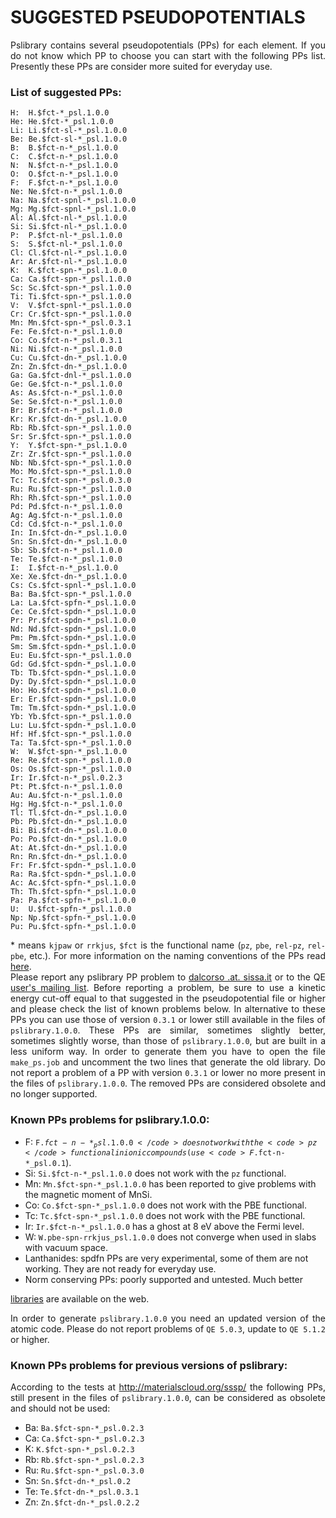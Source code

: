 # SUGGESTED PSEUDOPOTENTIALS 

<p align="justify"> Pslibrary contains several pseudopotentials (PPs) for each element.
If you do not know which PP to choose you can start with the following 
PPs list. 
Presently these PPs are consider more suited for everyday use.</p>

### List of suggested PPs:
```
H:  H.$fct-*_psl.1.0.0 
He: He.$fct-*_psl.1.0.0    
Li: Li.$fct-sl-*_psl.1.0.0    
Be: Be.$fct-sl-*_psl.1.0.0    
B:  B.$fct-n-*_psl.1.0.0    
C:  C.$fct-n-*_psl.1.0.0    
N:  N.$fct-n-*_psl.1.0.0    
O:  O.$fct-n-*_psl.1.0.0    
F:  F.$fct-n-*_psl.1.0.0    
Ne: Ne.$fct-n-*_psl.1.0.0    
Na: Na.$fct-spnl-*_psl.1.0.0    
Mg: Mg.$fct-spnl-*_psl.1.0.0    
Al: Al.$fct-nl-*_psl.1.0.0    
Si: Si.$fct-nl-*_psl.1.0.0    
P:  P.$fct-nl-*_psl.1.0.0    
S:  S.$fct-nl-*_psl.1.0.0    
Cl: Cl.$fct-nl-*_psl.1.0.0    
Ar: Ar.$fct-nl-*_psl.1.0.0    
K:  K.$fct-spn-*_psl.1.0.0    
Ca: Ca.$fct-spn-*_psl.1.0.0    
Sc: Sc.$fct-spn-*_psl.1.0.0    
Ti: Ti.$fct-spn-*_psl.1.0.0    
V:  V.$fct-spnl-*_psl.1.0.0    
Cr: Cr.$fct-spn-*_psl.1.0.0    
Mn: Mn.$fct-spn-*_psl.0.3.1    
Fe: Fe.$fct-n-*_psl.1.0.0    
Co: Co.$fct-n-*_psl.0.3.1    
Ni: Ni.$fct-n-*_psl.1.0.0    
Cu: Cu.$fct-dn-*_psl.1.0.0    
Zn: Zn.$fct-dn-*_psl.1.0.0    
Ga: Ga.$fct-dnl-*_psl.1.0.0    
Ge: Ge.$fct-n-*_psl.1.0.0    
As: As.$fct-n-*_psl.1.0.0    
Se: Se.$fct-n-*_psl.1.0.0    
Br: Br.$fct-n-*_psl.1.0.0    
Kr: Kr.$fct-dn-*_psl.1.0.0    
Rb: Rb.$fct-spn-*_psl.1.0.0    
Sr: Sr.$fct-spn-*_psl.1.0.0 
Y:  Y.$fct-spn-*_psl.1.0.0    
Zr: Zr.$fct-spn-*_psl.1.0.0    
Nb: Nb.$fct-spn-*_psl.1.0.0    
Mo: Mo.$fct-spn-*_psl.1.0.0    
Tc: Tc.$fct-spn-*_psl.0.3.0    
Ru: Ru.$fct-spn-*_psl.1.0.0    
Rh: Rh.$fct-spn-*_psl.1.0.0    
Pd: Pd.$fct-n-*_psl.1.0.0    
Ag: Ag.$fct-n-*_psl.1.0.0    
Cd: Cd.$fct-n-*_psl.1.0.0 
In: In.$fct-dn-*_psl.1.0.0    
Sn: Sn.$fct-dn-*_psl.1.0.0    
Sb: Sb.$fct-n-*_psl.1.0.0    
Te: Te.$fct-n-*_psl.1.0.0    
I:  I.$fct-n-*_psl.1.0.0    
Xe: Xe.$fct-dn-*_psl.1.0.0    
Cs: Cs.$fct-spnl-*_psl.1.0.0    
Ba: Ba.$fct-spn-*_psl.1.0.0 
La: La.$fct-spfn-*_psl.1.0.0    
Ce: Ce.$fct-spdn-*_psl.1.0.0    
Pr: Pr.$fct-spdn-*_psl.1.0.0    
Nd: Nd.$fct-spdn-*_psl.1.0.0    
Pm: Pm.$fct-spdn-*_psl.1.0.0    
Sm: Sm.$fct-spdn-*_psl.1.0.0    
Eu: Eu.$fct-spn-*_psl.1.0.0 
Gd: Gd.$fct-spdn-*_psl.1.0.0    
Tb: Tb.$fct-spdn-*_psl.1.0.0    
Dy: Dy.$fct-spdn-*_psl.1.0.0    
Ho: Ho.$fct-spdn-*_psl.1.0.0    
Er: Er.$fct-spdn-*_psl.1.0.0    
Tm: Tm.$fct-spdn-*_psl.1.0.0    
Yb: Yb.$fct-spn-*_psl.1.0.0    
Lu: Lu.$fct-spdn-*_psl.1.0.0 
Hf: Hf.$fct-spn-*_psl.1.0.0    
Ta: Ta.$fct-spn-*_psl.1.0.0    
W:  W.$fct-spn-*_psl.1.0.0    
Re: Re.$fct-spn-*_psl.1.0.0    
Os: Os.$fct-spn-*_psl.1.0.0    
Ir: Ir.$fct-n-*_psl.0.2.3    
Pt: Pt.$fct-n-*_psl.1.0.0    
Au: Au.$fct-n-*_psl.1.0.0    
Hg: Hg.$fct-n-*_psl.1.0.0 
Tl: Tl.$fct-dn-*_psl.1.0.0    
Pb: Pb.$fct-dn-*_psl.1.0.0    
Bi: Bi.$fct-dn-*_psl.1.0.0    
Po: Po.$fct-dn-*_psl.1.0.0    
At: At.$fct-dn-*_psl.1.0.0    
Rn: Rn.$fct-dn-*_psl.1.0.0
Fr: Fr.$fct-spdn-*_psl.1.0.0    
Ra: Ra.$fct-spdn-*_psl.1.0.0    
Ac: Ac.$fct-spfn-*_psl.1.0.0    
Th: Th.$fct-spfn-*_psl.1.0.0    
Pa: Pa.$fct-spfn-*_psl.1.0.0    
U:  U.$fct-spfn-*_psl.1.0.0
Np: Np.$fct-spfn-*_psl.1.0.0    
Pu: Pu.$fct-spfn-*_psl.1.0.0
```
<p align="justify"> * means <code>kjpaw</code> or <code>rrkjus</code>, <code>$fct</code> is the functional name (<code>pz</code>, <code>pbe</code>, <code>rel-pz</code>, <code>rel-pbe</code>, etc.). For more information on the naming conventions of the PPs read 
<a href="http://www.quantum-espresso.org/pseudopotentials/naming-convention/">here</a>.
<br>
Please report any pslibrary PP problem to <a href="mailto:dalcorso .at. sissa.it"> dalcorso .at. sissa.it</a> or to the QE
<a href="mailto:users@lists.quantum-espresso.org">user's mailing list</a>.
Before reporting a problem, be sure to use a kinetic energy 
cut-off equal to that suggested in the pseudopotential file or higher 
and please check the list of known problems below.  
In alternative to these PPs you can use those of version <code>0.3.1</code> 
or lower still available in the files of <code>pslibrary.1.0.0</code>.
These PPs are similar, sometimes slightly better, sometimes slightly worse, 
than those of <code>pslibrary.1.0.0</code>, but are built in a less uniform way.
In order to generate them you have to open the file <code>make_ps.job</code>
and uncomment the two lines that generate the old library.
Do not report a problem of a PP with version <code>0.3.1</code> or lower no more
present in the files of <code>pslibrary.1.0.0</code>. The removed PPs are considered obsolete and no longer supported.</p>

### Known PPs problems for pslibrary.1.0.0:
* F:  <code>F.$fct-n-*_psl.1.0.0</code> does not work with the <code>pz</code> functional in ionic compounds (use <code>F.$fct-n-*_psl.0.1</code>).
* Si:  <code>Si.$fct-n-*_psl.1.0.0</code> does not work with the <code>pz</code> functional.
* Mn: <code>Mn.$fct-spn-*_psl.1.0.0</code> has been reported to give problems with
the magnetic moment of MnSi.  
* Co: <code>Co.$fct-spn-*_psl.1.0.0</code> does not work with the PBE functional.
* Tc: <code>Tc.$fct-spn-*_psl.1.0.0</code> does not work with the PBE functional.
* Ir: <code>Ir.$fct-n-*_psl.1.0.0</code> has a ghost at 8 eV above the Fermi level.
* W: <code>W.pbe-spn-rrkjus_psl.1.0.0</code> does not converge when used in
slabs with vacuum space.
* Lanthanides: spdfn PPs are very experimental, some of them are not working.
They are not ready for everyday use.
* Norm conserving PPs: poorly supported and untested. Much better 
<a href="http://www.quantum-espresso.org/pseudopotentials/about/">
libraries</a> are available on the web. 

<p align="justify"> In order to generate <code>pslibrary.1.0.0</code> you 
need an updated version of the atomic code. Please do not report problems 
of <code>QE 5.0.3</code>, update to <code>QE 5.1.2</code> or higher.</p>

### Known PPs problems for previous versions of pslibrary:
<p align="justify">
According to the tests at <a href="http://materialscloud.org/sssp/">http://materialscloud.org/sssp/</a> the following PPs, still present in the files of 
<code>pslibrary.1.0.0</code>, can be considered as obsolete and should 
not be used:</p>

* Ba: <code>Ba.$fct-spn-*_psl.0.2.3</code>
* Ca: <code>Ca.$fct-spn-*_psl.0.2.3</code>
* K:  <code>K.$fct-spn-*_psl.0.2.3</code>
* Rb: <code>Rb.$fct-spn-*_psl.0.2.3</code>
* Ru: <code>Ru.$fct-spn-*_psl.0.3.0</code>
* Sn: <code>Sn.$fct-dn-*_psl.0.2</code>
* Te: <code>Te.$fct-dn-*_psl.0.3.1</code>
* Zn: <code>Zn.$fct-dn-*_psl.0.2.2</code>
